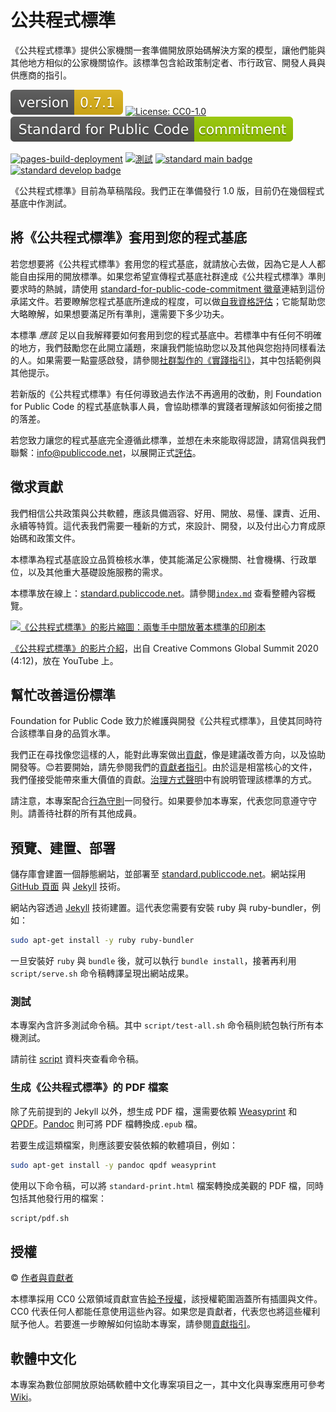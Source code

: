 # 公共程式標準

<!-- SPDX-License-Identifier: CC0-1.0 -->
<!-- SPDX-FileCopyrightText: 2019-2023 The Foundation for Public Code <info@publiccode.net>, https://standard.publiccode.net/AUTHORS -->

《公共程式標準》提供公家機關一套準備開放原始碼解決方案的模型，讓他們能與其他地方相似的公家機關協作。該標準包含給政策制定者、市行政官、開發人員與供應商的指引。

![version 0.7.1](assets/version-badge.svg) [![License: CC0-1.0](https://img.shields.io/badge/License-CC0_1.0-lightgrey.svg)](http://creativecommons.org/publicdomain/zero/1.0/)
[![標準承諾](assets/standard-for-public-code-commitment.svg)](#help-improve-this-standard)

[![pages-build-deployment](https://github.com/publiccodenet/standard/actions/workflows/pages/pages-build-deployment/badge.svg)](https://github.com/publiccodenet/standard/actions/workflows/pages/pages-build-deployment)
[![測試](https://github.com/publiccodenet/standard/actions/workflows/test.yml/badge.svg)](https://github.com/publiccodenet/standard/actions/workflows/test.yml)
[![standard main badge](https://publiccodenet.github.io/publiccodenet-url-check/badges/standard.publiccode.net.svg)](https://publiccodenet.github.io/publiccodenet-url-check/standard.publiccode.net-url-check-look.json)
[![standard develop badge](https://publiccodenet.github.io/publiccodenet-url-check/badges/standard.publiccode.net-develop.svg)](https://publiccodenet.github.io/publiccodenet-url-check/standard.publiccode.net-develop-url-check-look.json)

《公共程式標準》目前為草稿階段。我們正在準備發行 1.0 版，目前仍在幾個程式基底中作測試。

## 將《公共程式標準》套用到您的程式基底

若您想要將《公共程式標準》套用您的程式基底，就請放心去做，因為它是人人都能自由採用的開放標準。如果您希望宣傳程式基底社群達成《公共程式標準》準則要求時的熱誠，請使用 [standard-for-public-code-commitment 徽章](assets/standard-for-public-code-commitment.svg)連結到這份承諾文件。若要瞭解您程式基底所達成的程度，可以做[自我資格評估](https://publiccodenet.github.io/assessment-eligibility)；它能幫助您大略瞭解，如果想要滿足所有準則，還需要下多少功夫。

本標準 *應該* 足以自我解釋要如何套用到您的程式基底中。若標準中有任何不明確的地方，我們鼓勵您在此開立議題，來讓我們能協助您以及其他與您抱持同樣看法的人。如果需要一點靈感啟發，請參閱[社群製作的《實踐指引》](https://publiccodenet.github.io/community-implementation-guide-standard/)，其中包括範例與其他提示。

若新版的《公共程式標準》有任何導致過去作法不再適用的改動，則 Foundation for Public Code 的程式基底執事人員，會協助標準的實踐者理解該如何銜接之間的落差。

若您致力讓您的程式基底完全遵循此標準，並想在未來能取得認證，請寫信與我們聯繫：[info@publiccode.net](mailto:info@publiccode.net)，以展開正式[評估](https://about.publiccode.net/activities/codebase-stewardship/lifecycle-diagram.html#assessment)。

## 徵求貢獻

我們相信公共政策與公共軟體，應該具備涵容、好用、開放、易懂、課責、近用、永續等特質。這代表我們需要一種新的方式，來設計、開發，以及付出心力育成原始碼和政策文件。

本標準為程式基底設立品質檢核水準，使其能滿足公家機關、社會機構、行政單位，以及其他重大基礎設施服務的需求。

本標準放在線上：[standard.publiccode.net](https://standard.publiccode.net/)。請參閱[`index.md`](index.md) 查看整體內容概覽。

[![《公共程式標準》的影片縮圖：兩隻手中間放著本標準的印刷本](https://img.youtube.com/vi/QWt6vB-cipE/mqdefault.jpg)](https://www.youtube.com/watch?v=QWt6vB-cipE)

[《公共程式標準》的影片介紹](https://www.youtube.com/watch?v=QWt6vB-cipE)，出自 Creative Commons Global Summit 2020 (4:12)，放在 YouTube 上。

## 幫忙改善這份標準

Foundation for Public Code 致力於維護與開發《公共程式標準》，且使其同時符合該標準自身的品質水準。

我們正在尋找像您這樣的人，能對此專案做出[貢獻](CONTRIBUTING.md)，像是建議改善方向，以及協助開發等。😊若要開始，請先參閱我們的[貢獻者指引](CONTRIBUTING.md)。由於這是相當核心的文件，我們僅接受能帶來重大價值的貢獻。[治理方式聲明](GOVERNANCE.md)中有說明管理該標準的方式。

請注意，本專案配合[行為守則](CODE_OF_CONDUCT.md)一同發行。如果要參加本專案，代表您同意遵守守則。請善待社群的所有其他成員。

## 預覽、建置、部署

儲存庫會建置一個靜態網站，並部署至 [standard.publiccode.net](https://standard.publiccode.net/)。網站採用 [GitHub 頁面](https://pages.github.com) 與 [Jekyll](https://jekyllrb.com/) 技術。

網站內容透過 [Jekyll](http://jekyllrb.com/) 技術建置。這代表您需要有安裝 ruby 與 ruby-bundler，例如：

```bash
sudo apt-get install -y ruby ruby-bundler
```

一旦安裝好 `ruby` 與 `bundle` 後，就可以執行 `bundle install`，接著再利用 `script/serve.sh` 命令稿轉譯呈現出網站成果。

### 測試

本專案內含許多測試命令稿。其中 `script/test-all.sh` 命令稿則統包執行所有本機測試。

請前往 [script](https://github.com/publiccodenet/standard/tree/main/script) 資料夾查看命令稿。

### 生成《公共程式標準》的 PDF 檔案

除了先前提到的 Jekyll 以外，想生成 PDF 檔，還需要依賴 [Weasyprint](https://weasyprint.org/) 和[QPDF](https://github.com/qpdf/qpdf)。[Pandoc](https://pandoc.org/) 則可將 PDF 檔轉換成`.epub` 檔。

若要生成這類檔案，則應該要安裝依賴的軟體項目，例如：

```bash
sudo apt-get install -y pandoc qpdf weasyprint
```

使用以下命令稿，可以將 `standard-print.html` 檔案轉換成美觀的 PDF 檔，同時包括其他發行用的檔案：

```bash
script/pdf.sh
```

## 授權

© [作者與貢獻者](AUTHORS.md)

本標準採用 CC0 公眾領域貢獻宣告[給予授權](LICENSE)，該授權範圍涵蓋所有插圖與文件。CC0 代表任何人都能任意使用這些內容。如果您是貢獻者，代表您也將這些權利賦予他人。若要進一步瞭解如何協助本專案，請參閱[貢獻指引](CONTRIBUTING.md)。

## 軟體中文化

本專案為數位部開放原始碼軟體中文化專案項目之一，其中文化與專案應用可參考[Wiki](https://github.com/moda-gov-tw/publiccodenet.standard/wiki)。
